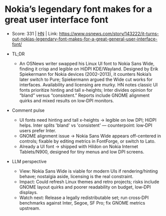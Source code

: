 # Nokia’s legendary font makes for a great user interface font

- Score: 331 | [HN](https://news.ycombinator.com/item?id=45074071) | Link: https://www.osnews.com/story/143222/it-turns-out-nokias-legendary-font-makes-for-a-great-general-user-interface-font/

- TL;DR
    - An OSNews writer swapped his Linux UI font to Nokia Sans Wide, finding it crisp and legible on HiDPI KDE/Wayland. Designed by Erik Spiekermann for Nokia devices (2002–2013), it counters Nokia’s later switch to Pure; Spiekermann argued the Wide cut works for interfaces. Availability and licensing are murky. HN notes classic UI fonts prioritize hinting and tall x-heights; Inter divides opinion for “bland” versus “consistent.” Reports include GNOME alignment quirks and mixed results on low‑DPI monitors.

- Comment pulse
    - UI fonts need hinting and tall x-heights → legible on low DPI; HiDPI helps. Inter splits 'bland' vs 'consistent' — counterpoint: low‑DPI users prefer Inter.
    - GNOME alignment issue → Nokia Sans Wide appears off-centered in controls; fixable by editing metrics in FontForge, or switch to Lato.
    - Already a UI font → shipped with Hildon on Nokia Internet Tablets/N900, designed for tiny menus and low DPI screens.

- LLM perspective
    - View: Nokia Sans Wide is viable for modern UIs if rendering/hinting behave; nostalgia aside, licensing is the real constraint.
    - Impact: Could refresh Linux themes and retro projects; risks include GNOME layout quirks and poorer readability on budget, low‑DPI displays.
    - Watch next: Release a legally redistributable set; run cross‑DPI benchmarks against Inter, Segoe, SF Pro; fix GNOME metrics upstream.
